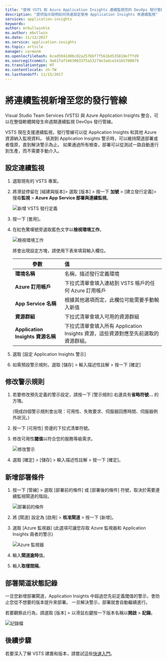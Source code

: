 ```yaml
---
title: "使用 VSTS 和 Azure Application Insights 連續監視您的 DevOps 發行管線 | Microsoft Docs"
description: "提供指示說明如何快速設定使用 Application Insights 來連續監視"
services: application-insights
keywords: 
author: mrbullwinkle
ms.author: mbullwin
ms.date: 11/13/2017
ms.service: application-insights
ms.topic: article
manager: carmonm
ms.openlocfilehash: 6ced5941d06c02a2576bf7f561bd535810e7ffd9
ms.sourcegitcommit: 9a61faf3463003375a53279e3adce241b5700879
ms.translationtype: HT
ms.contentlocale: zh-TW
ms.lasthandoff: 11/15/2017
---
```

# <a name="add-continuous-monitoring-to-your-release-pipeline"></a>將連續監視新增至您的發行管線

Visual Studio Team Services (VSTS) 與 Azure Application Insights 整合，可以在整個軟體開發生命週期連續監視 DevOps 發行管線。 

VSTS 現在支援連續監視，發行管線可以從 Application Insights 和其他 Azure 資源納入監視資料。 偵測到 Application Insights 警示時，可以維持閘道部署或者復原，直到解決警示為止。 如果通過所有檢查，部署可以從測試一路自動進行到生產，而不需要手動介入。 

## <a name="configure-continuous-monitoring"></a>設定連續監視

1. 選取現有的 VSTS 專案。

2. 將滑鼠停留在 [組建與版本]> 選取 [版本] > 按一下 **加號**  >  [建立發行定義]> 搜尋**監視** > **Azure App Service 部署與連續監視**。

   ![新增 VSTS 發行定義](.\media\app-insights-continuous-monitoring\001.png)

3. 按一下 [套用]。

4. 在紅色驚嘆號旁選取藍色文字以**檢視環境工作**。

   ![檢視環境工作](.\media\app-insights-continuous-monitoring\002.png)

   將會出現設定方塊，請使用下表來填寫輸入欄位。

    | 參數        | 值 |
   | ------------- |:-----|
   | **環境名稱**      | 名稱，描述發行定義環境 |
   | **Azure 訂用帳戶** | 下拉式清單會填入連結到 VSTS 帳戶的任何 Azure 訂用帳戶|
   | **App Service 名稱** | 根據其他選項而定，此欄位可能需要手動輸入新值 |
   | **資源群組**    | 下拉式清單會填入可用的資源群組 |
   | **Application Insights 資源名稱** | 下拉式清單會填入所有 Application Insights 資源，這些資源對應至先前選取的資源群組。

5. 選取 [設定 Application Insights 警示]

6. 如需預設警示規則，選取 [儲存] > 輸入描述性註解 > 按一下 [確定]

## <a name="modify-alert-rules"></a>修改警示規則

1. 若要修改預先定義的警示設定，請按一下 [警示規則] 右邊具有**省略符號...** 的方塊。

   (現成四個警示規則會出現：可用性、失敗要求、伺服器回應時間、伺服器例外狀況。)

2. 按一下 [可用性] 旁邊的下拉式清單符號。

3. 修改可用性**閾值**以符合您的服務等級需求。

   ![修改警示](.\media\app-insights-continuous-monitoring\003.png)

4. 選取 [確定]  >  [儲存] > 輸入描述性註解 > 按一下 [確定]。

## <a name="add-deployment-conditions"></a>新增部署條件

1. 按一下 [管線] > 選取 [部署前的條件] 或 [部署後的條件] 符號，取決於需要連續監視閘道的階段。

   ![部署前的條件](.\media\app-insights-continuous-monitoring\004.png)

2. 將 [閘道] 設定為 [啟用]  >  **核准閘道** > 按一下 [新增]。

3. 選取 [Azure 監視器] (此選項可讓您存取 Azure 監視器和 Application Insights 兩者的警示)

    ![Azure 監視器](.\media\app-insights-continuous-monitoring\005.png)

4. 輸入**閘道逾時**值。

5. 輸入**取樣間隔**。

## <a name="deployment-gate-status-logs"></a>部署閘道狀態記錄

一旦您新增部署閘道，Application Insights 中超過您先前定義閾值的警示，會防止您從不想要的版本提升來部署。 一旦解決警示，部署就會自動繼續進行。

若要觀察此行為，請選取 [版本] > 以滑鼠右鍵按一下版本名稱以**開啟** > **記錄**。

![記錄檔](.\media\app-insights-continuous-monitoring\006.png)

## <a name="next-steps"></a>後續步驟

若要深入了解 VSTS 建置和版本，請嘗試這些[快速入門](https://docs.microsoft.com/en-us/vsts/build-release/)。
